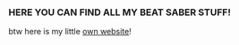 ### HERE YOU CAN FIND ALL MY BEAT SABER STUFF!

btw here is my little [own website](https://fynn07.vercel.app/)!